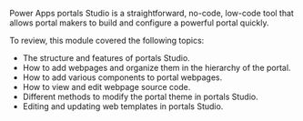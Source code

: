 Power Apps portals Studio is a straightforward, no-code, low-code tool that allows portal makers to build and configure a powerful portal quickly.

To review, this module covered the following topics:

- The structure and features of portals Studio.
- How to add webpages and organize them in the hierarchy of the portal.
- How to add various components to portal webpages.
- How to view and edit webpage source code.
- Different methods to modify the portal theme in portals Studio.
- Editing and updating web templates in portals Studio.
